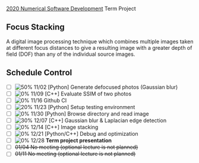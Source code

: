 [2020 Numerical Software Development](https://github.com/yungyuc/nsd) Term Project


Focus Stacking
--------------

A digital image processing technique which combines multiple images taken at different focus distances to give a resulting image with a greater depth of field (DOF) than any of the individual source images.


Schedule Control
----------------

- [ ] ![50%](https://progress-bar.dev/50) 11/02 [Python] Generate defocused photos (Gaussian blur)
- [ ] ![ 0%](https://progress-bar.dev/0) 11/09 [C++] Evaluate SSIM of two photos
- [ ] ![ 0%](https://progress-bar.dev/0) 11/16 Github CI
- [ ] ![20%](https://progress-bar.dev/20) 11/23 [Python] Setup testing environment
- [ ] ![ 0%](https://progress-bar.dev/0) 11/30 [Python] Browse directory and read image
- [ ] ![30%](https://progress-bar.dev/30) 12/07 [C++] Gaussian blur & Laplacian edge detection
- [ ] ![ 0%](https://progress-bar.dev/0) 12/14 [C++] Image stacking
- [ ] ![ 0%](https://progress-bar.dev/0) 12/21 [Python/C++] Debug and optimization
- [ ] ![ 0%](https://progress-bar.dev/0) 12/28 **Term project presentation**
- [ ] ~~01/04 No meeting (optional lecture is not planned)~~
- [ ] ~~01/11 No meeting (optional lecture is not planned)~~
